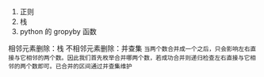 1. 正则
2. 栈
3. python 的 gropyby 函数

相邻元素删除：栈
不相邻元素删除：并查集
`当两个数合并成一个之后，只会影响左右直接与它相邻的两个数。因此我们首先枚举合并哪两个数，若成功合并则递归检查左右直接与它相邻的两个数即可。已合并的区间通过并查集维护`
